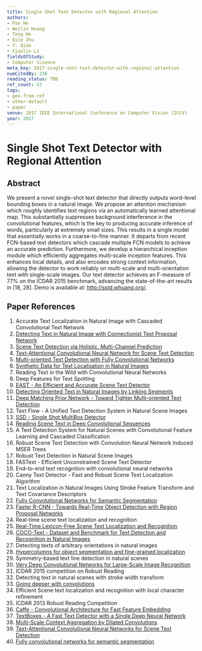 ```yaml
---
title: Single Shot Text Detector with Regional Attention
authors:
- Pan He
- Weilin Huang
- Tong He
- Qile Zhu
- Y. Qiao
- Xiaolin Li
fieldsOfStudy:
- Computer Science
meta_key: 2017-single-shot-text-detector-with-regional-attention
numCitedBy: 236
reading_status: TBD
ref_count: 52
tags:
- gen-from-ref
- other-default
- paper
venue: 2017 IEEE International Conference on Computer Vision (ICCV)
year: 2017
---
```


# Single Shot Text Detector with Regional Attention

## Abstract

We present a novel single-shot text detector that directly outputs word-level bounding boxes in a natural image. We propose an attention mechanism which roughly identifies text regions via an automatically learned attentional map. This substantially suppresses background interference in the convolutional features, which is the key to producing accurate inference of words, particularly at extremely small sizes. This results in a single model that essentially works in a coarse-to-fine manner. It departs from recent FCN-based text detectors which cascade multiple FCN models to achieve an accurate prediction. Furthermore, we develop a hierarchical inception module which efficiently aggregates multi-scale inception features. This enhances local details, and also encodes strong context information, allowing the detector to work reliably on multi-scale and multi-orientation text with single-scale images. Our text detector achieves an F-measure of 77% on the ICDAR 2015 benchmark, advancing the state-of-the-art results in [18, 28]. Demo is available at: http://sstd.whuang.org/.

## Paper References

1. Accurate Text Localization in Natural Image with Cascaded Convolutional Text Network
2. [Detecting Text in Natural Image with Connectionist Text Proposal Network](2016-detecting-text-in-natural-image-with-connectionist-text-proposal-network)
3. [Scene Text Detection via Holistic, Multi-Channel Prediction](2016-scene-text-detection-via-holistic-multi-channel-prediction)
4. [Text-Attentional Convolutional Neural Network for Scene Text Detection](2016-text-attentional-convolutional-neural-network-for-scene-text-detection)
5. [Multi-oriented Text Detection with Fully Convolutional Networks](2016-multi-oriented-text-detection-with-fully-convolutional-networks)
6. [Synthetic Data for Text Localisation in Natural Images](2016-synthetic-data-for-text-localisation-in-natural-images)
7. Reading Text in the Wild with Convolutional Neural Networks
8. Deep Features for Text Spotting
9. [EAST - An Efficient and Accurate Scene Text Detector](2017-east-an-efficient-and-accurate-scene-text-detector)
10. [Detecting Oriented Text in Natural Images by Linking Segments](2017-detecting-oriented-text-in-natural-images-by-linking-segments)
11. [Deep Matching Prior Network - Toward Tighter Multi-oriented Text Detection](2017-deep-matching-prior-network-toward-tighter-multi-oriented-text-detection)
12. Text Flow - A Unified Text Detection System in Natural Scene Images
13. [SSD - Single Shot MultiBox Detector](2016-ssd-single-shot-multibox-detector)
14. [Reading Scene Text in Deep Convolutional Sequences](2016-reading-scene-text-in-deep-convolutional-sequences)
15. A Text Detection System for Natural Scenes with Convolutional Feature Learning and Cascaded Classification
16. Robust Scene Text Detection with Convolution Neural Network Induced MSER Trees
17. Robust Text Detection in Natural Scene Images
18. FASText - Efficient Unconstrained Scene Text Detector
19. End-to-end text recognition with convolutional neural networks
20. Canny Text Detector - Fast and Robust Scene Text Localization Algorithm
21. Text Localization in Natural Images Using Stroke Feature Transform and Text Covariance Descriptors
22. [Fully Convolutional Networks for Semantic Segmentation](2017-fully-convolutional-networks-for-semantic-segmentation)
23. [Faster R-CNN - Towards Real-Time Object Detection with Region Proposal Networks](2015-faster-r-cnn-towards-real-time-object-detection-with-region-proposal-networks)
24. Real-time scene text localization and recognition
25. [Real-Time Lexicon-Free Scene Text Localization and Recognition](2016-real-time-lexicon-free-scene-text-localization-and-recognition)
26. [COCO-Text - Dataset and Benchmark for Text Detection and Recognition in Natural Images](2016-coco-text-dataset-and-benchmark-for-text-detection-and-recognition-in-natural-images)
27. Detecting texts of arbitrary orientations in natural images
28. [Hypercolumns for object segmentation and fine-grained localization](2015-hypercolumns-for-object-segmentation-and-fine-grained-localization)
29. Symmetry-based text line detection in natural scenes
30. [Very Deep Convolutional Networks for Large-Scale Image Recognition](2015-very-deep-convolutional-networks-for-large-scale-image-recognition)
31. ICDAR 2015 competition on Robust Reading
32. Detecting text in natural scenes with stroke width transform
33. [Going deeper with convolutions](2015-going-deeper-with-convolutions)
34. Efficient Scene text localization and recognition with local character refinement
35. ICDAR 2013 Robust Reading Competition
36. [Caffe - Convolutional Architecture for Fast Feature Embedding](2014-caffe-convolutional-architecture-for-fast-feature-embedding)
37. [TextBoxes - A Fast Text Detector with a Single Deep Neural Network](2017-textboxes-a-fast-text-detector-with-a-single-deep-neural-network)
38. [Multi-Scale Context Aggregation by Dilated Convolutions](2016-multi-scale-context-aggregation-by-dilated-convolutions)
39. [Text-Attentional Convolutional Neural Networks for Scene Text Detection](2016-text-attentional-convolutional-neural-networks-for-scene-text-detection)
40. [Fully convolutional networks for semantic segmentation](2015-fully-convolutional-networks-for-semantic-segmentation)
